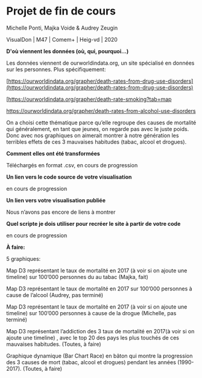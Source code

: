 # Projet de fin de cours

Michelle Ponti, Majka Voide & Audrey Zeugin 

VisualDon | M47 | Comem+ | Heig-vd | 2020

**D'où viennent les données (où, qui, pourquoi...)**

Les données viennent de ourworldindata.org, un site spécialisé en données sur les personnes. Plus spécifiquement:

[https://ourworldindata.org/grapher/death-rates-from-drug-use-disorders](https://ourworldindata.org/grapher/death-rates-from-drug-use-disorders)

[https://ourworldindata.org/grapher/death-rate-smoking?tab=map

https://ourworldindata.org/grapher/death-rates-from-alcohol-use-disorders

On a choisi cette thématique parce qu’elle regroupe des causes de mortalité qui généralement, en tant que jeunes, on regarde pas avec le juste poids. Donc avec nos graphiques on aimerait montrer à notre génération les terribles effets de ces 3 mauvaises habitudes (tabac, alcool et drogues).

**Comment elles ont été transformées**

Téléchargés en format .csv, en cours de progression

**Un lien vers le code source de votre visualisation**

en cours de progression

**Un lien vers votre visualisation publiée**

Nous n’avons pas encore de liens à montrer

**Quel scripte je dois utiliser pour recréer le site à partir de votre code**

en cours de progression

**À faire:**

5 graphiques:

Map D3 représentant le taux de mortalité en 2017 (à voir si on ajoute une timeline) sur 100’000 personnes du au tabac (Majka, fait)

Map D3 représentant le taux de mortalité en 2017 sur 100’000 personnes à cause de l’alcool (Audrey, pas terminé)

Map D3 représentant le taux de mortalité en 2017 (à voir si on ajoute une timeline) sur 100’000 personnes à cause de la drogue (Michelle, pas terminé)

Map D3 représentant l’addiction des 3 taux de mortalité en 2017(à voir si on ajoute une timeline) , avec le top 20 des pays les plus touchés de ces mauvaises habitudes. (Toutes, à faire)

Graphique dynamique (Bar Chart Race) en bâton qui montre la progression des 3 causes de mort (tabac, alcool et drogues) pendant les années (1990-2017). (Toutes, à faire)



